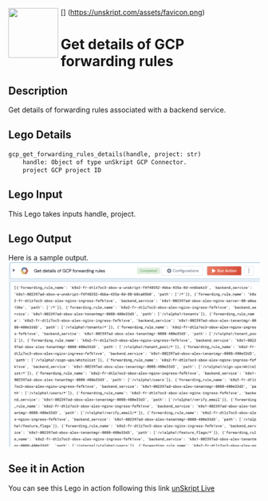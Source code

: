 [<img align="left" src="https://unskript.com/assets/favicon.png" width="100" height="100" style="padding-right: 5px">]
(https://unskript.com/assets/favicon.png)
<h1>Get details of GCP forwarding rules</h1>

## Description
Get details of forwarding rules associated with a backend service.

## Lego Details
	gcp_get_forwarding_rules_details(handle, project: str)
		handle: Object of type unSkript GCP Connector.
		project GCP project ID


## Lego Input
This Lego takes inputs handle, project.

## Lego Output
Here is a sample output.
<img src="./1.png">

## See it in Action

You can see this Lego in action following this link [unSkript Live](https://us.app.unskript.io)